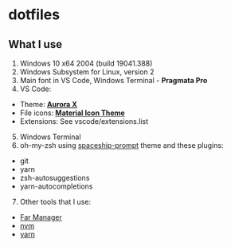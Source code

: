 # dotfiles

## What I use

1. Windows 10 x64 2004 (build 19041.388)  
2. Windows Subsystem for Linux, version 2  
3. Main font in VS Code, Windows Terminal - **Pragmata Pro**  
4. VS Code:  

  - Theme: [**Aurora X**](https://marketplace.visualstudio.com/items?itemName=marqu3s.aurora-x)
  - File icons: [**Material Icon Theme**](https://marketplace.visualstudio.com/items?itemName=PKief.material-icon-theme)
  - Extensions: See vscode/extensions.list

5. Windows Terminal  
6. oh-my-zsh using [spaceship-prompt](https://github.com/denysdovhan/spaceship-prompt) theme and these plugins:  

  - git
  - yarn
  - zsh-autosuggestions
  - yarn-autocompletions

7. Other tools that I use:  

- [Far Manager](https://www.farmanager.com/)
- [nvm](https://github.com/nvm-sh/nvm)
- [yarn](https://github.com/yarnpkg/yarn)
